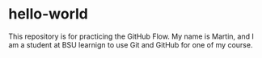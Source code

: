 # hello-world
This repository is for practicing the GitHub Flow.
My name is Martin, and I am a student at BSU learnign to use Git and GitHub for one of my course. 
